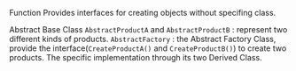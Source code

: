 Function
	Provides interfaces for creating objects without specifing class.

Abstract Base Class
	`AbstractProductA` and 
	`AbstractProductB`	: represent two different kinds of products.
	`AbstractFactory`		: the Abstract Factory Class, provide the interface(`CreateProductA()` 
												and `CreateProductB()`) to create two products. The specific implementation
										 		through its two Derived Class.



